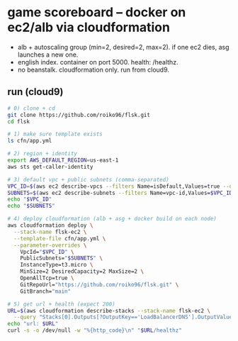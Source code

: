 # game scoreboard – docker on ec2/alb via cloudformation

- alb + autoscaling group (min=2, desired=2, max=2). if one ec2 dies, asg launches a new one.
- english index. container on port 5000. health: /healthz.
- no beanstalk. cloudformation only. run from cloud9.

## run (cloud9)
```bash
# 0) clone + cd
git clone https://github.com/roiko96/flsk.git
cd flsk

# 1) make sure template exists
ls cfn/app.yml

# 2) region + identity
export AWS_DEFAULT_REGION=us-east-1
aws sts get-caller-identity

# 3) default vpc + public subnets (comma-separated)
VPC_ID=$(aws ec2 describe-vpcs --filters Name=isDefault,Values=true --query 'Vpcs[0].VpcId' --output text)
SUBNETS=$(aws ec2 describe-subnets --filters Name=vpc-id,Values=$VPC_ID Name=default-for-az,Values=true --query 'Subnets[].SubnetId' --output text | tr '\t' ',')
echo "$VPC_ID"
echo "$SUBNETS"

# 4) deploy cloudformation (alb + asg + docker build on each node)
aws cloudformation deploy \
  --stack-name flsk-ec2 \
  --template-file cfn/app.yml \
  --parameter-overrides \
    VpcId="$VPC_ID" \
    PublicSubnets="$SUBNETS" \
    InstanceType=t3.micro \
    MinSize=2 DesiredCapacity=2 MaxSize=2 \
    OpenAllTcp=true \
    GitRepoUrl="https://github.com/roiko96/flsk.git" \
    GitBranch="main"

# 5) get url + health (expect 200)
URL=$(aws cloudformation describe-stacks --stack-name flsk-ec2 \
  --query "Stacks[0].Outputs[?OutputKey=='LoadBalancerDNS'].OutputValue" --output text)
echo "url: $URL"
curl -s -o /dev/null -w "%{http_code}\n" "$URL/healthz"
